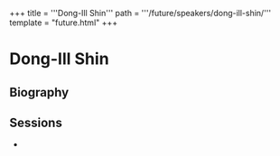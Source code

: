 +++
title = '''Dong-Ill Shin'''
path = '''/future/speakers/dong-ill-shin/'''
template = "future.html"
+++

<h1>Dong-Ill Shin</h1>
<h2>Biography</h2>
<p></p>
<h2>Sessions</h2>
<ul><li><bound method Session.link of Session(data=SessionData(session_description='', session_end_date_time=datetime.datetime(2024, 7, 1, 14, 45), session_name='Dong-Ill Shin', session_start_date_time=datetime.datetime(2024, 7, 1, 14, 0), session_stub='316905D1-D6F7-4E74-BF6F-F184A2FA9F23', speaker_category=['Organist'], speakers=['3E323980-930D-402E-80BA-903FF6600E7A'], timezone_name='Pacific Time', updated_date=datetime.date(2023, 9, 4)), updated=False, deleted=False)></li>

